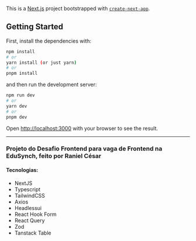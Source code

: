 This is a [Next.js](https://nextjs.org/) project bootstrapped with [`create-next-app`](https://github.com/vercel/next.js/tree/canary/packages/create-next-app).

## Getting Started

First, install the dependencies with:
```bash
npm install
# or
yarn install (or just yarn)
# or
pnpm install
```

and then run the development server:
```bash
npm run dev
# or
yarn dev
# or
pnpm dev
```


Open [http://localhost:3000](http://localhost:3000) with your browser to see the result.

---

### Projeto do Desafio Frontend para vaga de Frontend na EduSynch, feito por Raniel César

#### Tecnologias:
- NextJS
- Typescript
- TailwindCSS
- Axios
- Headlessui
- React Hook Form
- React Query
- Zod
- Tanstack Table
